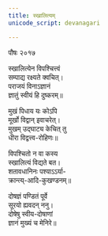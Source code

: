 ```yaml
---
title: स्खालित्यम्
unicode_script: devanagari

---
```


पौषः २०१७  

स्खालित्येन विपश्चित्त्वं‌  
सम्पाद्य रक्ष्यते क्वचित्।  
पराजयं विनाऽज्ञानं  
ज्ञातुं स्वीयं हि दुष्करम्॥  

मुखं पिधाय यः कोऽपि  
मूर्खो विद्वान् इवाचरेत्।  
मुखम् उद्घाट्य केचित् तु  
धीरा विद्वत्त्व-रोहिणः॥  

विपश्चितो न वा कस्य  
स्खालित्यं विद्यते बत।  
शतावधानिनः पश्याऽऽर्या-  
क्रान्त्य्-आदि-कुखण्डनम्॥  

दोषज्ञं पण्डितं पूर्वे  
सूरयो ह्यवदन् ननु।  
दोषेषु स्वीय-दोषाणां‌  
ज्ञानं मुख्यं च मेनिरे॥  
